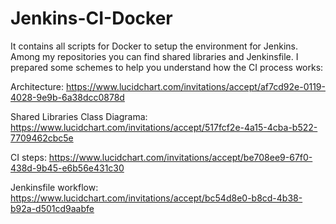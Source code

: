 # Jenkins-CI-Docker
It contains all scripts for Docker to setup the environment for Jenkins. Among my repositories you can find shared libraries and Jenkinsfile. I prepared some schemes to help you understand how the CI process works:

Architecture: https://www.lucidchart.com/invitations/accept/af7cd92e-0119-4028-9e9b-6a38dcc0878d

Shared Libraries Class Diagrama: https://www.lucidchart.com/invitations/accept/517fcf2e-4a15-4cba-b522-7709462cbc5e

CI steps: https://www.lucidchart.com/invitations/accept/be708ee9-67f0-438d-9b45-e6b56e431c30

Jenkinsfile workflow: https://www.lucidchart.com/invitations/accept/bc54d8e0-b8cd-4b38-b92a-d501cd9aabfe
